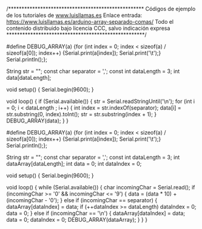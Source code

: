 /***************************************************
Códigos de ejemplo de los tutoriales de www.luisllamas.es
Enlace entrada: https://www.luisllamas.es/arduino-array-separado-comas/
Todo el contenido distribuido bajo licencia CCC, salvo indicación expresa
****************************************************/

#define DEBUG_ARRAY(a) {for (int index = 0; index < sizeof(a) / sizeof(a[0]); index++) 	{Serial.print(a[index]); Serial.print('\t');} Serial.println();};

String str = "";
const char separator = ',';
const int dataLength = 3;
int data[dataLength];

void setup()
{
	Serial.begin(9600);
}

void loop()
{
	if (Serial.available())
	{
		str = Serial.readStringUntil('\n');
		for (int i = 0; i < dataLength ; i++)
		{
			int index = str.indexOf(separator);
			data[i] = str.substring(0, index).toInt();
			str = str.substring(index + 1);
		}
		DEBUG_ARRAY(data);
	}
}


#define DEBUG_ARRAY(a) {for (int index = 0; index < sizeof(a) / sizeof(a[0]); index++) 	{Serial.print(a[index]); Serial.print('\t');} Serial.println();};

String str = "";
const char separator = ',';
const int dataLength = 3;
int dataArray[dataLength];
int data = 0;
int dataIndex = 0;

void setup()
{
	Serial.begin(9600);
}

void loop()
{
	while (Serial.available())
	{
		char incomingChar = Serial.read();
		if (incomingChar >= '0' && incomingChar <= '9')
		{
			data = (data * 10) + (incomingChar - '0');
		}
		else if (incomingChar == separator)
		{
			dataArray[dataIndex] = data;
			if (++dataIndex >= dataLength) dataIndex = 0;
			data = 0;
		}
		else if (incomingChar == '\n')
		{
			dataArray[dataIndex] = data;
			data = 0;
			dataIndex = 0;
			DEBUG_ARRAY(dataArray);
		}
	}
}